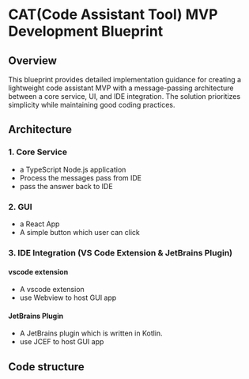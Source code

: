 # CAT(Code Assistant Tool) MVP Development Blueprint

## Overview
This blueprint provides detailed implementation guidance for creating a lightweight code assistant MVP with a message-passing architecture between a core service, UI, and IDE integration. The solution prioritizes simplicity while maintaining good coding practices.


## Architecture

### 1. Core Service

- a TypeScript Node.js application
- Process the messages pass from IDE
- pass the answer back to IDE

### 2. GUI

- a React App
- A simple button which user can click

### 3. IDE Integration (VS Code Extension & JetBrains Plugin)

#### vscode extension

- A vscode extension 
- use Webview to host GUI app

#### JetBrains Plugin

- A JetBrains plugin which is written in Kotlin.
- use JCEF to host GUI app


## Code structure

```

```